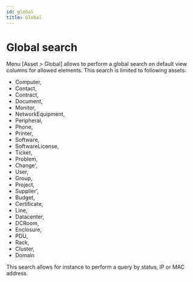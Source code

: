 ```yaml
---
id: global
title: Global
---
```


# Global search

Menu [Asset \> Global] allows to perform a global search on
default view columns for allowed elements. This search is limited to
following assets:

- Computer,
- Contact,
- Contract,
- Document,
- Monitor,
- NetworkEquipment,
- Peripheral,
- Phone,
- Printer,
- Software,
- SoftwareLicense,
- Ticket,
- Problem,
- Change',
- User,
- Group,
- Project,
- Supplier',
- Budget,
- Certificate,
- Line,
- Datacenter,
- DCRoom,
- Enclosure,
- PDU,
- Rack,
- Cluster,
- Domain

This search allows for instance to perform a query by status, IP or MAC
address.
